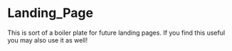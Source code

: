 # Landing_Page
This is sort of a boiler plate for future landing pages. If you find this useful you may also use it as well!
